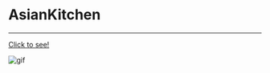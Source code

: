 # AsianKitchen  
---
[Click to see!](https://ubeydnur.github.io/AsianKitchen/#)

![gif](readme.gif)
